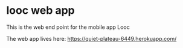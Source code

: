 looc web app
=========

This is the web end point for the mobile app Looc

The web app lives here:
https://quiet-plateau-6449.herokuapp.com/